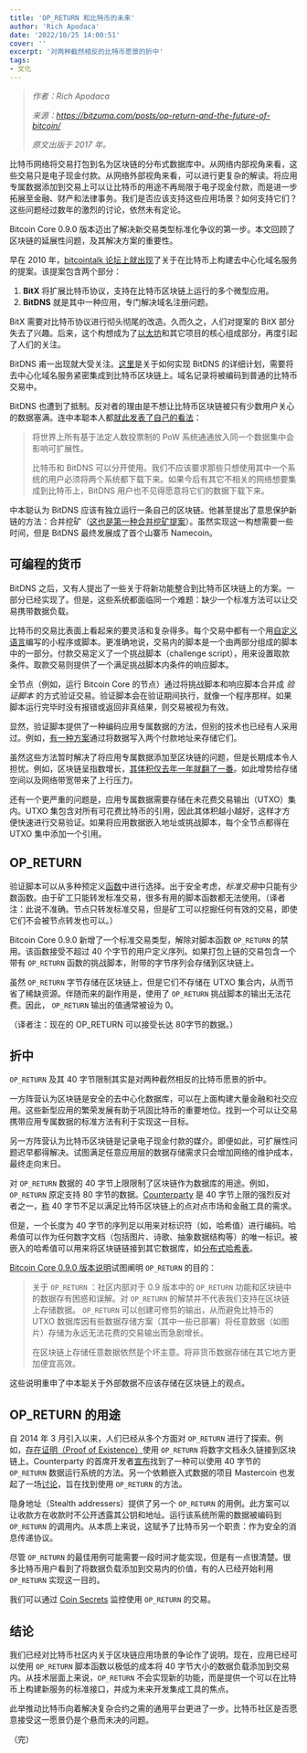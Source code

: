 ```yaml
---
title: 'OP_RETURN 和比特币的未来'
author: 'Rich Apodaca'
date: '2022/10/25 14:00:51'
cover: ''
excerpt: '对两种截然相反的比特币愿景的折中'
tags:
- 文化
---
```



> *作者：Rich Apodaca*
>
> *来源：<https://bitzuma.com/posts/op-return-and-the-future-of-bitcoin/>*
>
> *原文出版于 2017 年。*



比特币网络将交易打包到名为区块链的分布式数据库中。从网络内部视角来看，这些交易只是电子现金付款。从网络外部视角来看，可以进行更复杂的解读。将应用专属数据添加到交易上可以让比特币的用途不再局限于电子现金付款，而是进一步拓展至金融、财产和法律事务。我们是否应该支持这些应用场景？如何支持它们？这些问题经过数年的激烈的讨论，依然未有定论。

Bitcoin Core 0.9.0 版本迈出了解决新交易类型标准化争议的第一步。本文回顾了区块链的延展性问题，及其解决方案的重要性。

早在 2010 年，[bitcointalk 论坛上就出现](https://bitcointalk.org/index.php?topic=1790.0)了关于在比特币上构建去中心化域名服务的提案。该提案包含两个部分：

1. **BitX** 将扩展比特币协议，支持在比特币区块链上运行的多个微型应用。
2. **BitDNS** 就是其中一种应用，专门解决域名注册问题。

BitX 需要对比特币协议进行彻头彻尾的改造。久而久之，人们对提案的 BitX 部分失去了兴趣。后来，这个构想成为了[以太坊](https://www.ethereum.org/)和其它项目的核心组成部分，再度引起了人们的关注。

BitDNS 甫一出现就大受关注。[这里](http://privwiki.dreamhosters.com/wiki/Bitcoin_DNS_System_Proposal)是关于如何实现 BitDNS 的详细计划，需要将去中心化域名服务紧密集成到比特币区块链上。域名记录将被编码到普通的比特币交易中。

BitDNS 也遭到了抵制。反对者的理由是不想让比特币区块链被只有少数用户关心的数据塞满。连中本聪本人都[就此发表了自己的看法](https://bitcointalk.org/index.php?topic=1790.msg28917#msg28917)：

> 将世界上所有基于法定人数投票制的 PoW 系统通通放入同一个数据集中会影响可扩展性。
>
> 比特币和 BitDNS 可以分开使用。我们不应该要求那些只想使用其中一个系统的用户必须将两个系统都下载下来。如果今后有其它不相关的网络想要集成到比特币上，BitDNS 用户也不见得愿意将它们的数据下载下来。

中本聪认为 BitDNS 应该有独立运行一条自己的区块链。他甚至提出了意思保护新链的方法：合并挖矿（[这也是第一种合并挖矿提案](https://bitcointalk.org/index.php?topic=1790.msg28715#msg28715)）。虽然实现这一构想需要一些时间，但是 BitDNS 最终发展成了首个山寨币 Namecoin。

## 可编程的货币

BitDNS 之后，又有人提出了一些关于将新功能整合到比特币区块链上的方案。一部分已经实现了。但是，这些系统都面临同一个难题：缺少一个标准方法可以让交易携带数据负载。

比特币的交易比表面上看起来的要灵活和复杂得多。每个交易中都有一个用[自定义语言](https://en.bitcoin.it/wiki/Script)编写的小程序或脚本。更准确地说，交易内的脚本是一个由两部分组成的脚本中的一部分。付款交易定义了一个挑战脚本（challenge script），用来设置取款条件。取款交易则提供了一个满足挑战脚本内条件的响应脚本。

全节点（例如，运行 Bitcoin Core 的节点）通过将挑战脚本和响应脚本合并成 *验证脚本* 的方式验证交易。验证脚本会在验证期间执行，就像一个程序那样。如果脚本运行完毕时没有报错或返回非真结果，则交易被视为有效。

显然，验证脚本提供了一种编码应用专属数据的方法，但别的技术也已经有人采用过。例如，[有一种方案](http://www.pcworld.com/article/2039705/could-the-bitcoin-network-be-used-as-an-ultrasecure-notary-service.html)通过将数据写入两个付款地址来存储它们。

虽然这些方法暂时解决了将应用专属数据添加至区块链的问题，但是长期成本令人担忧。例如，区块链呈指数增长，[其体积仅去年一年就翻了一番](https://blockchain.info/charts/blocks-size?timespan=1year&showDataPoints=false&daysAverageString=1&show_header=true&scale=0)。如此增势给存储空间以及网络带宽带来了上行压力。

还有一个更严重的问题是，应用专属数据需要存储在未花费交易输出（UTXO）集内。UTXO 集包含对所有可花费比特币的引用，因此其体积越小越好，这样才方便快速进行交易验证。如果将应用数据嵌入地址或挑战脚本，每个全节点都得在 UTXO 集中添加一个引用。

## OP_RETURN

验证脚本可以从多种预定义[函数](https://en.bitcoin.it/wiki/Script#Words)中进行选择。出于安全考虑，*标准交易*中只能有少数函数。由于矿工只能转发标准交易，很多有用的脚本函数都无法使用。（译者注：此说不准确。节点只转发标准交易，但是矿工可以挖掘任何有效的交易，即使它们不会被节点转发也可以。）

Bitcoin Core 0.9.0 新增了一个标准交易类型，解除对脚本函数 `OP_RETURN` 的禁用。该函数接受不超过 40 个字节的用户定义序列。如果打包上链的交易包含一个带有 `OP_RETURN` 函数的挑战脚本，附带的字节序列会存储到区块链上。

虽然 `OP_RETURN` 字节存储在区块链上，但是它们不存储在 UTXO 集合内，从而节省了稀缺资源。伴随而来的副作用是，使用了 `OP_RETURN` 挑战脚本的输出无法花费。因此， `OP_RETURN` 输出的值通常被设为 0。

（译者注：现在的 OP_RETURN 可以接受长达 80字节的数据。）

## 折中

`OP_RETURN` 及其 40 字节限制其实是对两种截然相反的比特币愿景的折中。 

一方阵营认为区块链是安全的去中心化数据库，可以在上面构建大量金融和社交应用。这些新型应用的繁荣发展有助于巩固比特币的重要地位。找到一个可以让交易携带应用专属数据的标准方法有利于实现这一目标。

另一方阵营认为比特币区块链是记录电子现金付款的媒介。即便如此，可扩展性问题迟早都得解决。试图满足任意应用层的数据存储需求只会增加网络的维护成本，最终走向末日。

对 `OP_RETURN` 数据的 40 字节上限限制了区块链作为数据库的用途。例如，`OP_RETURN` 原定支持 80 字节的数据。[Counterparty](https://www.counterparty.co/) 是 40 字节上限的强烈反对者之一，[称](https://www.counterparty.co/plea-bitcoin-core-development-team/) 40 字节不足以满足比特币区块链上的点对点市场和金融工具的需求。

但是，一个长度为 40 字节的序列足以用来对标识符（如，哈希值）进行编码。哈希值可以作为任何数字文档（包括图片、诗歌、抽象数据结构等）的唯一标识。被嵌入的哈希值可以用来将区块链链接到其它数据库，如[分布式哈希表](http://en.wikipedia.org/wiki/Distributed_hash_table)。

[Bitcoin Core 0.9.0 版本说明](https://bitcoin.org/en/release/v0.9.0)试图阐明 `OP_RETURN` 的目的：

> 关于 `OP_RETURN` ：社区内部对于 0.9 版本中的 `OP_RETURN` 功能和区块链中的数据存有困惑和误解。对 `OP_RETURN` 的解禁并不代表我们支持在区块链上存储数据。 `OP_RETURN` 可以创建可修剪的输出，从而避免比特币的 UTXO 数据库因有些数据存储方案（其中一些已部署）将任意数据（如图片）存储为永远无法花费的交易输出而急剧增长。
>
> 在区块链上存储任意数据依然是个坏主意。将非货币数据存储在其它地方更加便宜高效。

这些说明重申了中本聪关于外部数据不应该存储在区块链上的观点。

## OP_RETURN 的用途

自 2014 年 3 月引入以来，人们已经从多个方面对 `OP_RETURN` 进行了探索。例如，[存在证明（Proof of Existence）](http://www.proofofexistence.com/)使用 `OP_RETURN` 将数字文档永久链接到区块链上。Counterparty 的首席开发者[宣布](https://bitcointalk.org/index.php?topic=395761.msg7478502#msg7478502)找到了一种可以使用 40 字节的 `OP_RETURN` 数据运行系统的方法。另一个依赖嵌入式数据的项目 Mastercoin 也发起了一场[讨论](https://github.com/mastercoin-MSC/spec/issues/198)，旨在找到使用 `OP_RETURN` 的方法。

隐身地址（Stealth addressers）提供了另一个 `OP_RETURN` 的用例。此方案可以让收款方在收款时不公开透露其公钥和地址。运行该系统所需的数据被编码到 `OP_RETURN` 的调用内。从本质上来说，这赋予了比特币另一个职责：作为安全的消息传递协议。

尽管 `OP_RETURN` 的最佳用例可能需要一段时间才能实现，但是有一点很清楚。很多比特币用户看到了将数据负载添加到交易内的价值，有的人已经开始利用 `OP_RETURN` 实现这一目的。 

我们可以通过 [Coin Secrets](http://coinsecrets.org/) 监控使用 `OP_RETURN` 的交易。

## 结论

我们已经对比特币社区内关于区块链应用场景的争论作了说明。现在，应用已经可以使用 `OP_RETURN` 脚本函数以极低的成本将 40 字节大小的数据负载添加到交易内。从技术层面上来说，`OP_RETURN` 不会实现新的功能，而是提供一个可以在比特币上构建新服务的标准接口，并成为未来开发集成工具的焦点。

此举推动比特币向着解决复杂合约之需的通用平台更进了一步。比特币社区是否愿意接受这一愿景仍是个悬而未决的问题。

（完）